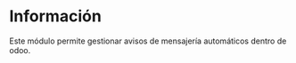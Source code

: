 Información
===========

Este módulo permite gestionar avisos de mensajería automáticos dentro de odoo.
